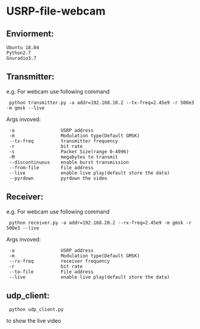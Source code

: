 # USRP-file-webcam
Enviorment: 
--
    Ubuntu 18.04
    Python2.7
    Gnuradio3.7
            
Transmitter:
--
e.g. For webcam use following command

     python transmitter.py -a addr=192.168.10.2 --tx-freq=2.45e9 -r 500e3 -m gmsk --live
     
Args invoved:

     -a                 USRP address
     -m                 Modulation type(Default GMSK)
     --tx-freq          transmitter frequency
     -r                 bit rate
     -s                 Packet Size(range 0-4096)
     -M                 megabytes to transmit
     --discontinuous    enable burst transmission
     --from-file        File address
     --live             enable live play(default store the data)
     --pyrdown          pyrdown the video
     
Receiver:
--
e.g. For webcam use following command

     python receiver.py -a addr=192.168.20.2 --rx-freq=2.45e9 -m gmsk -r 500e3 --live
     
Args invoved:

     -a                 USRP address
     -m                 Modulation type(Default GMSK)
     --rx-freq          receiver frequency
     -r                 bit rate
     --to-file          File address
     --live             enable live play(default store the data)

udp_client:
--
     python udp_client.py

to show the live video
